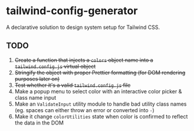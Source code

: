 # tailwind-config-generator

A declarative solution to design system setup for Tailwind CSS.

## TODO

1. ~~Create a function that injects a `colors` object name into a `tailwind.config.js` virtual object~~
2. ~~Stringify the object with proper Prettier formatting (for DOM rendering purposes later on)~~
3. ~~Test whether it's a valid `tailwind.config.js` file~~
4. Make a popup menu to select color with an interactive color picker & class name input
5. Make an `ValidateInput` utility module to handle bad utility class names (eg. spaces can either throw an error or converted into `-`)
6. Make it change `colorUtilities` state when color is confirmed to reflect the data in the DOM
